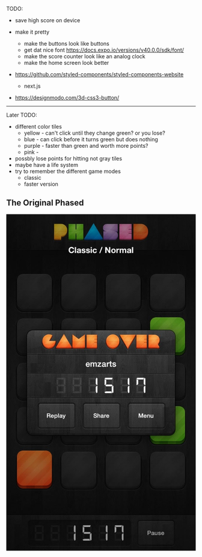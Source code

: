 TODO: 
* save high score on device
* make it pretty
    * make the buttons look like buttons
    * get dat nice font https://docs.expo.io/versions/v40.0.0/sdk/font/
    * make the score counter look like an analog clock 
    * make the home screen look better
* https://github.com/styled-components/styled-components-website
    * next.js

* https://designmodo.com/3d-css3-button/
------
Later TODO: 
* different color tiles
    * yellow - can't click until they change green? or you lose? 
    * blue - can click before it turns green but does nothing 
    * purple - faster than green and worth more points? 
    * pink - 
* possbly lose points for hitting not gray tiles 
* maybe have a life system
* try to remember the different game modes
    * classic
    * faster version

## The Original Phased 

![Screenshot of the game over menu for the original Phased app](/assets/images/phased_original.JPG)